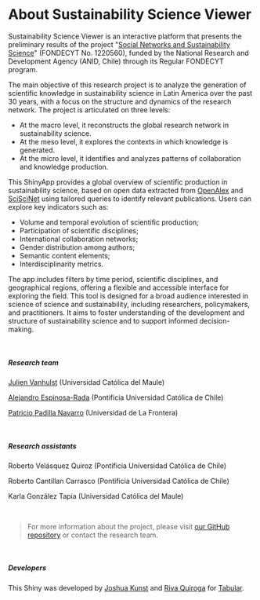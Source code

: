 # About Sustainability Science Viewer
Sustainability Science Viewer is an interactive platform that presents the preliminary results of the project "[Social Networks and Sustainability Science](https://sna-ssla.netlify.app/)" (FONDECYT No. 1220560), funded by the National Research and Development Agency (ANID, Chile) through its Regular FONDECYT program. 

The main objective of this research project is to analyze the generation of scientific knowledge in sustainability science in Latin America over the past 30 years, with a focus on the structure and dynamics of the research network. The project is articulated on three levels: 

- At the macro level, it reconstructs the global research network in sustainability science. 
- At the meso level, it explores the contexts in which knowledge is generated. 
- At the micro level, it identifies and analyzes patterns of collaboration and knowledge production.

This ShinyApp provides a global overview of scientific production in sustainability science, based on open data extracted from [OpenAlex](https://openalex.org/) and [SciSciNet](https://www.nature.com/articles/s41597-023-02198-9) using tailored queries to identify relevant publications. Users can explore key indicators such as: 

- Volume and temporal evolution of scientific production;
- Participation of scientific disciplines;
- International collaboration networks;
- Gender distribution among authors;
- Semantic content elements;
- Interdisciplinarity metrics.

The app includes filters by time period, scientific disciplines, and geographical regions, offering a flexible and accessible interface for exploring the field.
This tool is designed for a broad audience interested in science of science and sustainability, including researchers, policymakers, and practitioners. It aims to foster understanding of the development and structure of sustainability science and to support informed decision-making.

<br/>

##### Research team

[Julien Vanhulst](https://scholar.google.com/citations?user=sGOz_P4AAAAJ&hl=en) (Universidad Católica del Maule)

[Alejandro Espinosa-Rada](https://scholar.google.cl/citations?user=P-1AZOoAAAAJ&hl=en) (Pontificia Universidad Católica de Chile)

[Patricio Padilla Navarro](https://scholar.google.com/citations?user=_paP3-MAAAAJ&hl=en) (Universidad de La Frontera)

<br/>

##### Research assistants

Roberto Velásquez Quiroz (Pontificia Universidad Católica de Chile)

Roberto Cantillan Carrasco (Pontificia Universidad Católica de Chile)

Karla González Tapia (Universidad Católica del Maule)

<br/>

> For more information about the project, please visit [our GitHub repository](https://github.com/sna-ses) or contact the research team.

<br/>

##### Developers
This Shiny was developed by [Joshua Kunst](https://jkunst.com/) and [Riva Quiroga](https://rivaquiroga.cl) for [Tabular](https://tabular.cl).

